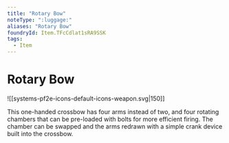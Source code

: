 ```yaml
---
title: "Rotary Bow"
noteType: ":luggage:"
aliases: "Rotary Bow"
foundryId: Item.TFcCdlat1sRA9SSK
tags:
  - Item
---
```


# Rotary Bow
![[systems-pf2e-icons-default-icons-weapon.svg|150]]

This one-handed crossbow has four arms instead of two, and four rotating chambers that can be pre-loaded with bolts for more efficient firing. The chamber can be swapped and the arms redrawn with a simple crank device built into the crossbow.
